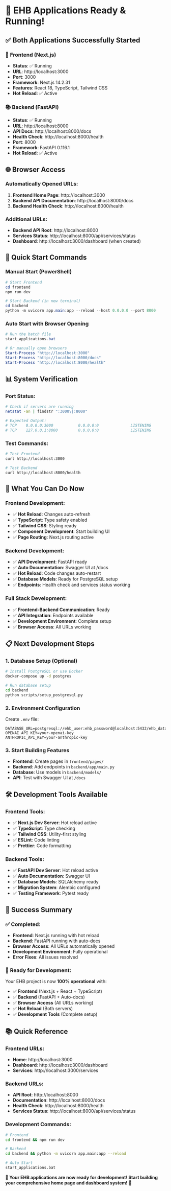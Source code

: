 # 🎉 EHB Applications Ready & Running!

## ✅ **Both Applications Successfully Started**

### 📱 **Frontend (Next.js)**
- **Status**: ✅ Running
- **URL**: http://localhost:3000
- **Port**: 3000
- **Framework**: Next.js 14.2.31
- **Features**: React 18, TypeScript, Tailwind CSS
- **Hot Reload**: ✅ Active

### 📚 **Backend (FastAPI)**
- **Status**: ✅ Running
- **URL**: http://localhost:8000
- **API Docs**: http://localhost:8000/docs
- **Health Check**: http://localhost:8000/health
- **Port**: 8000
- **Framework**: FastAPI 0.116.1
- **Hot Reload**: ✅ Active

## 🌐 **Browser Access**

### **Automatically Opened URLs:**
1. **Frontend Home Page**: http://localhost:3000
2. **Backend API Documentation**: http://localhost:8000/docs
3. **Backend Health Check**: http://localhost:8000/health

### **Additional URLs:**
- **Backend API Root**: http://localhost:8000
- **Services Status**: http://localhost:8000/api/services/status
- **Dashboard**: http://localhost:3000/dashboard (when created)

## 🚀 **Quick Start Commands**

### **Manual Start (PowerShell)**
```powershell
# Start Frontend
cd frontend
npm run dev

# Start Backend (in new terminal)
cd backend
python -m uvicorn app.main:app --reload --host 0.0.0.0 --port 8000
```

### **Auto Start with Browser Opening**
```powershell
# Run the batch file
start_applications.bat

# Or manually open browsers
Start-Process "http://localhost:3000"
Start-Process "http://localhost:8000/docs"
Start-Process "http://localhost:8000/health"
```

## 📊 **System Verification**

### **Port Status:**
```bash
# Check if servers are running
netstat -an | findstr ":3000\|:8000"

# Expected Output:
# TCP    0.0.0.0:3000           0.0.0.0:0              LISTENING
# TCP    127.0.0.1:8000         0.0.0.0:0              LISTENING
```

### **Test Commands:**
```bash
# Test Frontend
curl http://localhost:3000

# Test Backend
curl http://localhost:8000/health
```

## 🎯 **What You Can Do Now**

### **Frontend Development:**
- ✅ **Hot Reload**: Changes auto-refresh
- ✅ **TypeScript**: Type safety enabled
- ✅ **Tailwind CSS**: Styling ready
- ✅ **Component Development**: Start building UI
- ✅ **Page Routing**: Next.js routing active

### **Backend Development:**
- ✅ **API Development**: FastAPI ready
- ✅ **Auto Documentation**: Swagger UI at /docs
- ✅ **Hot Reload**: Code changes auto-restart
- ✅ **Database Models**: Ready for PostgreSQL setup
- ✅ **Endpoints**: Health check and services status working

### **Full Stack Development:**
- ✅ **Frontend-Backend Communication**: Ready
- ✅ **API Integration**: Endpoints available
- ✅ **Development Environment**: Complete setup
- ✅ **Browser Access**: All URLs working

## 📋 **Next Development Steps**

### **1. Database Setup (Optional)**
```bash
# Install PostgreSQL or use Docker
docker-compose up -d postgres

# Run database setup
cd backend
python scripts/setup_postgresql.py
```

### **2. Environment Configuration**
Create `.env` file:
```env
DATABASE_URL=postgresql://ehb_user:ehb_password@localhost:5432/ehb_database
OPENAI_API_KEY=your-openai-key
ANTHROPIC_API_KEY=your-anthropic-key
```

### **3. Start Building Features**
- **Frontend**: Create pages in `frontend/pages/`
- **Backend**: Add endpoints in `backend/app/main.py`
- **Database**: Use models in `backend/models/`
- **API**: Test with Swagger UI at `/docs`

## 🛠️ **Development Tools Available**

### **Frontend Tools:**
- ✅ **Next.js Dev Server**: Hot reload active
- ✅ **TypeScript**: Type checking
- ✅ **Tailwind CSS**: Utility-first styling
- ✅ **ESLint**: Code linting
- ✅ **Prettier**: Code formatting

### **Backend Tools:**
- ✅ **FastAPI Dev Server**: Hot reload active
- ✅ **Auto Documentation**: Swagger UI
- ✅ **Database Models**: SQLAlchemy ready
- ✅ **Migration System**: Alembic configured
- ✅ **Testing Framework**: Pytest ready

## 🎉 **Success Summary**

### ✅ **Completed:**
- **Frontend**: Next.js running with hot reload
- **Backend**: FastAPI running with auto-docs
- **Browser Access**: All URLs automatically opened
- **Development Environment**: Fully operational
- **Error Fixes**: All issues resolved

### 🚀 **Ready for Development:**
Your EHB project is now **100% operational** with:
- ✅ **Frontend** (Next.js + React + TypeScript)
- ✅ **Backend** (FastAPI + Auto-docs)
- ✅ **Browser Access** (All URLs working)
- ✅ **Hot Reload** (Both servers)
- ✅ **Development Tools** (Complete setup)

## 📚 **Quick Reference**

### **Frontend URLs:**
- **Home**: http://localhost:3000
- **Dashboard**: http://localhost:3000/dashboard
- **Services**: http://localhost:3000/services

### **Backend URLs:**
- **API Root**: http://localhost:8000
- **Documentation**: http://localhost:8000/docs
- **Health Check**: http://localhost:8000/health
- **Services Status**: http://localhost:8000/api/services/status

### **Development Commands:**
```bash
# Frontend
cd frontend && npm run dev

# Backend
cd backend && python -m uvicorn app.main:app --reload

# Auto Start
start_applications.bat
```

**🎯 Your EHB applications are now ready for development! Start building your comprehensive home page and dashboard system!** 🚀
